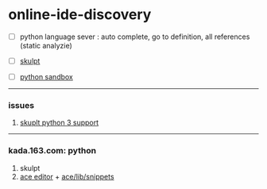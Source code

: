 # online-ide-discovery


- [ ] python language sever : auto complete, go to definition, all references (static analyzie)



- [ ] [skulpt](http://www.skulpt.org/)

- [ ] [python sandbox](http://doc.pypy.org/en/latest/sandbox.html)


---

### issues

1. [skuplt python 3 support](https://github.com/skulpt/skulpt/issues/777)



---

### kada.163.com: python

1. skulpt
2. [ace editor](https://github.com/ajaxorg/ace) + [ace/lib/snippets](https://github.com/ajaxorg/ace/blob/master/lib/ace/snippets/python.snippets)
